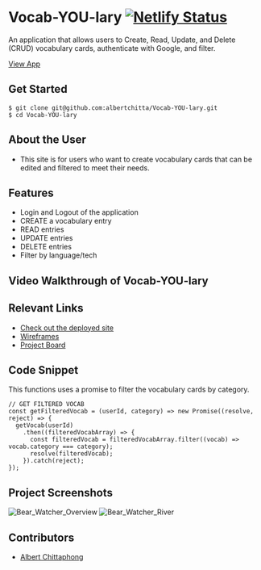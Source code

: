 # Vocab-YOU-lary  [![Netlify Status](https://api.netlify.com/api/v1/badges/6abe16dc-e322-4e5c-9608-e0b1f9df9495/deploy-status)](https://app.netlify.com/sites/awc-vocab-you-lary/deploys)
<!-- update the netlify badge above with your own badge that you can find at netlify under settings/general#status-badges -->

An application that allows users to Create, Read, Update, and Delete (CRUD) vocabulary cards, authenticate with Google, and filter.

[View App](awc-vocab-you-lary.netlify.app)

## Get Started <!-- OPTIONAL, but doesn't hurt -->
```
$ git clone git@github.com:albertchitta/Vocab-YOU-lary.git
$ cd Vocab-YOU-lary
```
## About the User <!-- This is a scaled down user persona -->
- This site is for users who want to create vocabulary cards that can be edited and filtered to meet their needs.

## Features <!-- List your app features using bullets! Do NOT use a paragraph. No one will read that! -->
- Login and Logout of the application
- CREATE a vocabulary entry
- READ entries
- UPDATE entries
- DELETE entries
- Filter by language/tech

## Video Walkthrough of Vocab-YOU-lary <!-- A loom link is sufficient -->


## Relevant Links <!-- Link to all the things that are required outside of the ones that have their own section -->
- [Check out the deployed site](awc-vocab-you-lary.netlify.app)
- [Wireframes](https://docs.google.com/presentation/d/1n0copTpsUgVgfl76Ksdov2ZPOiLvGTFxmLuiEpDAE5E/edit#slide=id.p)
- [Project Board](https://github.com/albertchitta/Vocab-YOU-lary/projects/1)

## Code Snippet <!-- OPTIONAL, but doesn't hurt -->
This functions uses a promise to filter the vocabulary cards by category.
```
// GET FILTERED VOCAB
const getFilteredVocab = (userId, category) => new Promise((resolve, reject) => {
  getVocab(userId)
    .then((filteredVocabArray) => {
      const filteredVocab = filteredVocabArray.filter((vocab) => vocab.category === category);
      resolve(filteredVocab);
    }).catch(reject);
});
```

## Project Screenshots <!-- These can be inside of your project. Look at the repos from class and see how the images are included in the readme -->
![Bear_Watcher_Overview](https://user-images.githubusercontent.com/83558122/132269631-32e3bf2f-ca14-4c15-b97b-efc7c2b86306.PNG)
![Bear_Watcher_River](https://user-images.githubusercontent.com/83558122/132269658-d1a57fad-ea85-4f96-a429-2d6676e50447.PNG)

## Contributors
- [Albert Chittaphong](https://github.com/albertchitta)
